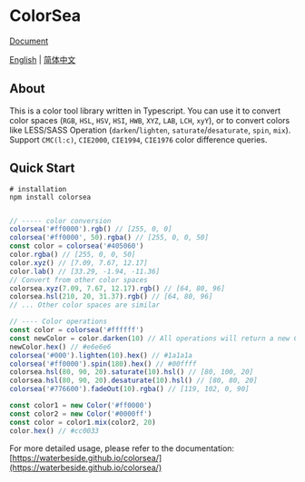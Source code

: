 # ColorSea

[Document](https://waterbeside.github.io/colorsea/)

[English](./README.md) | [简体中文](./README.zh-CN.md)

## About

This is a color tool library written in Typescript. You can use it to convert color spaces (`RGB`, `HSL`, `HSV`, `HSI`, `HWB`, `XYZ`, `LAB`, `LCH`, `xyY`), or to convert colors like LESS/SASS Operation (`darken`/`lighten`, `saturate`/`desaturate`, `spin`, `mix`). Support `CMC(l:c)`, `CIE2000`, `CIE1994`, `CIE1976` color difference queries.

## Quick Start

```shell
# installation
npm install colorsea 
```

```typescript

// ----- color conversion
colorsea('#ff0000').rgb() // [255, 0, 0]
colorsea('#ff0000', 50).rgba() // [255, 0, 0, 50]
const color = colorsea('#405060')
color.rgba() // [255, 0, 0, 50]
color.xyz() // [7.09, 7.67, 12.17]
color.lab() // [33.29, -1.94, -11.36] 
// Convert from other color spaces
colorsea.xyz(7.09, 7.67, 12.17).rgb() // [64, 80, 96]
colorsea.hsl(210, 20, 31.37).rgb() // [64, 80, 96]
// ... Other color spaces are similar

// ---- Color operations
const color = colorsea('#ffffff')
const newColor = color.darken(10) // All operations will return a new Color instance object
newColor.hex() // #e6e6e6
colorsea('#000').lighten(10).hex() // #1a1a1a
colorsea('#ff0000').spin(180).hex() // #00ffff
colorsea.hsl(80, 90, 20).saturate(10).hsl() // [80, 100, 20]
colorsea.hsl(80, 90, 20).desaturate(10).hsl() // [80, 80, 20]
colorsea('#776600').fadeOut(10).rgba() // [119, 102, 0, 90]

const color1 = new Color('#ff0000')
const color2 = new Color('#0000ff')
const color = color1.mix(color2, 20)
color.hex() // #cc0033
```

For more detailed usage, please refer to the documentation: [https://waterbeside.github.io/colorsea/](https://waterbeside.github.io/colorsea/)

